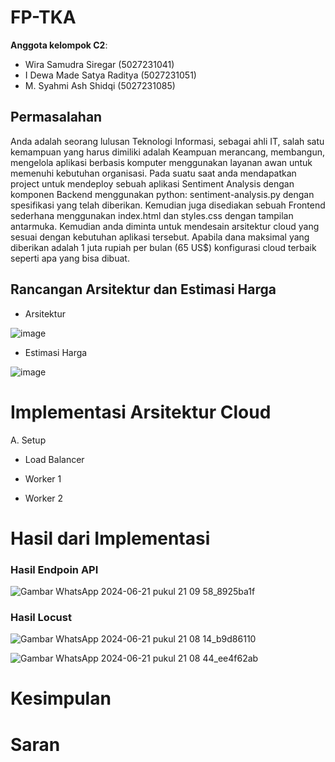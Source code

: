 # FP-TKA

**Anggota kelompok C2**:
* Wira Samudra Siregar (5027231041)
* I Dewa Made Satya Raditya (5027231051)
* M. Syahmi Ash Shidqi (5027231085)

## Permasalahan
Anda adalah seorang lulusan Teknologi Informasi, sebagai ahli IT, salah satu kemampuan yang harus dimiliki adalah Keampuan merancang, membangun, mengelola aplikasi berbasis komputer menggunakan layanan awan untuk memenuhi kebutuhan organisasi.
Pada suatu saat anda mendapatkan project untuk mendeploy sebuah aplikasi Sentiment Analysis dengan komponen Backend menggunakan python: sentiment-analysis.py dengan spesifikasi yang telah diberikan. Kemudian juga disediakan sebuah Frontend sederhana menggunakan index.html dan styles.css dengan tampilan antarmuka. 
Kemudian anda diminta untuk mendesain arsitektur cloud yang sesuai dengan kebutuhan aplikasi tersebut. Apabila dana maksimal yang diberikan adalah 1 juta rupiah per bulan (65 US$) konfigurasi cloud terbaik seperti apa yang bisa dibuat.

## Rancangan Arsitektur dan Estimasi Harga
* Arsitektur

![image](https://github.com/wscregar/FP-TKA/assets/145766477/4dbf9be3-4ae5-42fd-833a-73cf65a73e76)

* Estimasi Harga

![image](https://github.com/wscregar/FP-TKA/assets/145766477/d7d92f0c-474d-49db-adfd-5188bb7eec4a)


# Implementasi Arsitektur Cloud

A. Setup
* Load Balancer

* Worker 1

* Worker 2

# Hasil dari Implementasi
### Hasil Endpoin API 

![Gambar WhatsApp 2024-06-21 pukul 21 09 58_8925ba1f](https://github.com/wscregar/FP-TKA/assets/145766477/542cc8d5-8281-4f49-a8b1-bb29a5861bab)

### Hasil Locust 
![Gambar WhatsApp 2024-06-21 pukul 21 08 14_b9d86110](https://github.com/wscregar/FP-TKA/assets/145766477/f6e5f60c-aa77-4a8b-9834-6bdc9b0a5f60)

![Gambar WhatsApp 2024-06-21 pukul 21 08 44_ee4f62ab](https://github.com/wscregar/FP-TKA/assets/145766477/270c4c8e-d84f-4e78-94e6-4e6ba737e123)

# Kesimpulan 

# Saran

